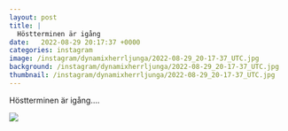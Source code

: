 ```yaml
---
layout: post
title: |
  Höstterminen är igång
date:   2022-08-29 20:17:37 +0000
categories: instagram
image: /instagram/dynamixherrljunga/2022-08-29_20-17-37_UTC.jpg
background: /instagram/dynamixherrljunga/2022-08-29_20-17-37_UTC.jpg
thumbnail: /instagram/dynamixherrljunga/2022-08-29_20-17-37_UTC.jpg
---
```

Höstterminen är igång....



<img src='/www-dynamix-herrljunga/instagram/dynamixherrljunga/2022-08-29_20-17-37_UTC.jpg' class='img-fluid' />
